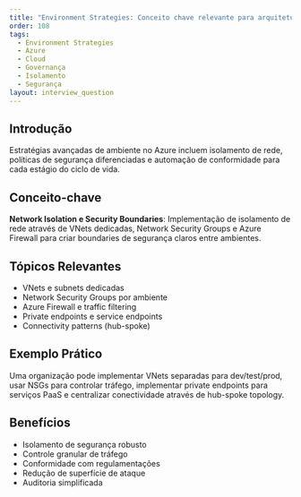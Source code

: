 ```yaml
---
title: "Environment Strategies: Conceito chave relevante para arquitetura no Azure"
order: 108
tags:
  - Environment Strategies
  - Azure
  - Cloud
  - Governança
  - Isolamento
  - Segurança
layout: interview_question
---
```


## Introdução

Estratégias avançadas de ambiente no Azure incluem isolamento de rede, políticas de segurança diferenciadas e automação de conformidade para cada estágio do ciclo de vida.

## Conceito-chave

**Network Isolation e Security Boundaries**: Implementação de isolamento de rede através de VNets dedicadas, Network Security Groups e Azure Firewall para criar boundaries de segurança claros entre ambientes.

## Tópicos Relevantes

- VNets e subnets dedicadas
- Network Security Groups por ambiente
- Azure Firewall e traffic filtering
- Private endpoints e service endpoints
- Connectivity patterns (hub-spoke)

## Exemplo Prático

Uma organização pode implementar VNets separadas para dev/test/prod, usar NSGs para controlar tráfego, implementar private endpoints para serviços PaaS e centralizar conectividade através de hub-spoke topology.

## Benefícios

- Isolamento de segurança robusto
- Controle granular de tráfego
- Conformidade com regulamentações
- Redução de superfície de ataque
- Auditoria simplificada
